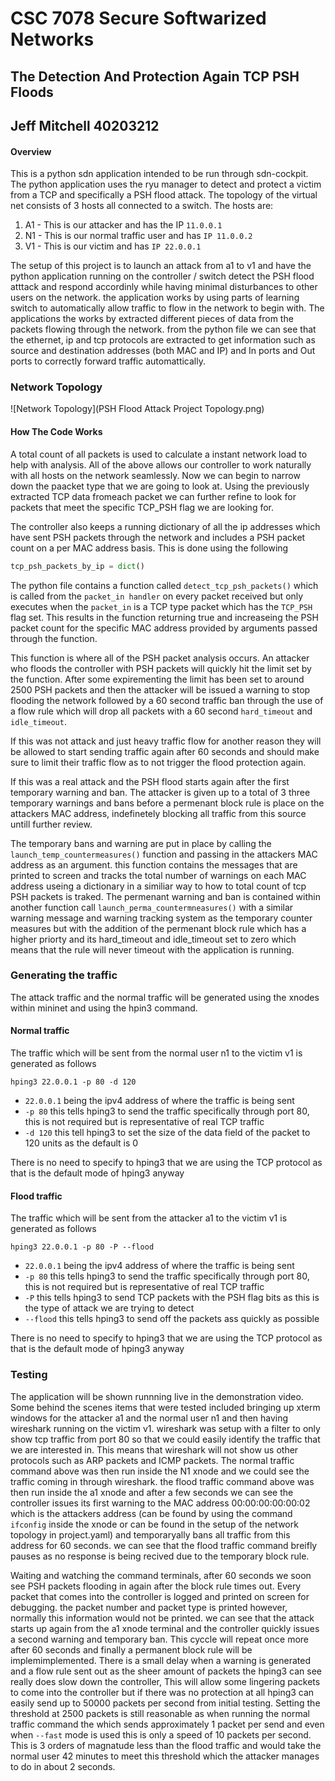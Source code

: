 # CSC 7078 Secure Softwarized Networks
## The Detection And Protection Again TCP PSH Floods
## Jeff Mitchell 40203212

#### Overview

This is a python sdn application intended to be run through sdn-cockpit. The python application uses the ryu manager to detect and protect a victim from a TCP and specifically a PSH flood attack. The topology of the virtual net consists of 3 hosts all connected to a switch. The hosts are:

1. A1 - This is our attacker and has the IP `11.0.0.1`
1. N1 - This is our normal traffic user and has `IP 11.0.0.2`
1. V1 - This is our victim and has `IP 22.0.0.1`

The setup of this project is to launch an attack from a1 to v1 and have the python application running on the controller / switch detect the PSH flood atttack and respond accordinly while having minimal disturbances to other users on the network. the application works by using parts of learning switch to automatically allow traffic to flow in the network to begin with. The applications the works by extracted different pieces of data from the packets flowing through the network. from the python file we can see that the ethernet, ip and tcp protocols are extracted to get information such as source and destination addresses (both MAC and IP) and In ports and Out ports to correctly forward traffic automattically.

### Network Topology

![Network Topology](PSH Flood Attack Project Topology.png)

#### How The Code Works

A total count of all packets is used to calculate a instant network load to help with analysis. All of the above allows our controller to work naturally with all hosts on the network seamlessly. Now we can begin to narrow down the paacket type that we are going to look at. Using the previously extracted TCP data fromeach packet we can further refine to look for packets that meet the specific TCP_PSH flag we are looking for.

The controller also keeps a running dictionary of all the ip addresses which have sent PSH packets through the network and includes a PSH packet count on a per MAC address basis. This is done using the following

```python
tcp_psh_packets_by_ip = dict()
```

The python file contains a function called `detect_tcp_psh_packets()` which is called from the `packet_in handler` on every packet received but only executes when the `packet_in` is a TCP type packet which has the `TCP_PSH` flag set. This results in the function returning true and increaseing the PSH packet count for the specific MAC address provided by arguments passed through the function.

This function is where all of the PSH packet analysis occurs. An attacker who floods the controller with PSH packets will quickly hit the limit set by the function. After some expirementing the limit has been set to around 2500 PSH packets and then the attacker will be issued a warning to stop flooding the network followed by a 60 second traffic ban through the use of a flow rule which will drop all packets with a 60 second `hard_timeout` and `idle_timeout`.

If this was not attack and just heavy traffic flow for another reason they will be allowed to start sending traffic again after 60 seconds and should make sure to limit their traffic flow as to not trigger the flood protection again.

If this was a real attack and the PSH flood starts again after the first temporary warning and ban. The attacker is given up to a total of 3 three temporary warnings and bans before a permenant block rule is place on the attackers MAC address, indefinetely blocking all traffic from this source untill further review.

The temporary bans and warning are put in place by calling the `launch_temp_countermeasures()` function and passing in the attackers MAC address as an argument. this function contains the messages that are printed to screen and tracks the total number of warnings on each MAC address useing a dictionary in a similiar way to how to total count of tcp PSH packets is traked. The permenant warning and ban is contained within another function call `launch_perma_countermneasures()` with a similar warning message and warning tracking system as the temporary counter measures but with the addition of the permenant block rule which has a higher priorty and its hard_timeout and idle_timeout set to zero which means that the rule will never timeout with the application is running.


### Generating the traffic

The attack traffic and the normal traffic will be generated using the xnodes within mininet and using the hpin3 command.

#### Normal traffic

The traffic which will be sent from the normal user n1 to the victim v1 is generated as follows

```
hping3 22.0.0.1 -p 80 -d 120
```

- `22.0.0.1` being the ipv4 address of where the traffic is being sent
- `-p 80` this tells hping3 to send the traffic specifically through port 80, this is not required but is representative of real TCP traffic
- `-d 120` this tell hping3 to set the size of the data field of the packet to 120 units as the default is 0

There is no need to specify to hping3 that we are using the TCP protocol as that is the default mode of hping3 anyway

#### Flood traffic

The traffic which will be sent from the attacker a1 to the victim v1 is generated as follows

```
hping3 22.0.0.1 -p 80 -P --flood
```

- `22.0.0.1` being the ipv4 address of where the traffic is being sent
- `-p 80` this tells hping3 to send the traffic specifically through port 80, this is not required but is representative of real TCP traffic
- `-P` this tells hping3 to send TCP packets with the PSH flag bits as this is the type of attack we are trying to detect
- `--flood` this tells hping3 to send off the packets ass quickly as possible

There is no need to specify to hping3 that we are using the TCP protocol as that is the default mode of hping3 anyway

### Testing

The application will be shown runnning live in the demonstration video. Some behind the scenes items that were tested included bringing up xterm windows for the attacker a1 and the normal user n1 and then having wireshark running on the victim v1. wireshark was setup with a filter to only show tcp traffic from port 80 so that we could easily identify the traffic that we are interested in. This means that wireshark will not show us other protocols such as ARP packets and ICMP packets. The normal traffic command above was then run inside the N1 xnode and we could see the traffic coming in through wireshark. the flood traffic command above was then run inside the a1 xnode and after a few seconds we can see the controller issues its first warning to the MAC address 00:00:00:00:00:02 which is the attackers address (can be found by using the command `ifconfig` inside the xnode or can be found in the setup of the network topology in project.yaml) and temporaryally bans all traffic from this address for 60 seconds. we can see that the flood traffic command breifly pauses as no response is being recived due to the temporary block rule.

Waiting and watching the command terminals, after 60 seconds we soon see PSH packets flooding in again after the block rule times out. Every packet that comes into the controller is logged and printed on screen for debugging. the packet number and packet type is printed however, normally this information would not be printed. we can see that the attack starts up again from the a1 xnode terminal and the controller quickly issues a second warning and temporary ban. This cyccle will repeat once more after 60 seconds and finally a permanent block rule will be implemimplemented. There is a small delay when a warning is generated and a flow rule sent out as the sheer amount of packets the hping3 can see really does slow down the controller, This will allow some lingering packets to come into the controller but if there was no protection at all hping3 can easily send up to 50000 packets per second from initial testing. Setting the threshold at 2500 packets is still reasonable as when running the normal traffic command the which sends approximately 1 packet per send and even when `--fast` mode is used this is only a speed of 10 packets per second. This is 3 orders of magnatude less than the flood traffic and would take the normal user 42 minutes to meet this threshold which the attacker manages to do in about 2 seconds.










